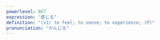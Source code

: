 ```yaml
---
powerlevel: 867
expression: "感じる"
definition: "(v1) to feel; to sense; to experience; (P)"
pronunciation: "かんじる"
---
```

